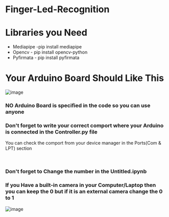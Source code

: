 # Finger-Led-Recognition


<h1>Libraries you Need</h1>
<ul>
  <li>Mediapipe -pip install mediapipe</li>
   <li>Opencv - pip install opencv-python</li>
   <li>Pyfirmata - pip install pyfirmata</li>
</ul>

<h1>Your Arduino Board Should Like This</h1>


![image](https://user-images.githubusercontent.com/82705966/161422025-deccf076-ca6b-4aaf-b762-67a70a0de915.png?raw=true)



<h3>NO Arduino Board is specified in the code so you can use anyone </h2>
<h3>Don't forget to write your correct comport where your Arduino is connected in the Controller.py file</h2>
<p>You can check the comport from your device manager in the Ports(Com & LPT) section</p>
<br>
<h3>Don't forget to Change the number in the Untitled.ipynb</h3>
<h3> If you Have a built-in camera in your Computer/Laptop then you can keep the 0 but if it is an external camera change the 0 to 1</h3>

![image](https://user-images.githubusercontent.com/82705966/161434486-494cc591-747f-4612-b171-5f7a84ed9f0b.png?raw=true)


